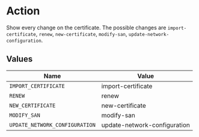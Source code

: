 # Action

Show every change on the certificate. The possible changes are `import-certificate`, `renew`, `new-certificate`, `modify-san`, `update-network-configuration`.


## Values

| Name                           | Value                          |
| ------------------------------ | ------------------------------ |
| `IMPORT_CERTIFICATE`           | import-certificate             |
| `RENEW`                        | renew                          |
| `NEW_CERTIFICATE`              | new-certificate                |
| `MODIFY_SAN`                   | modify-san                     |
| `UPDATE_NETWORK_CONFIGURATION` | update-network-configuration   |